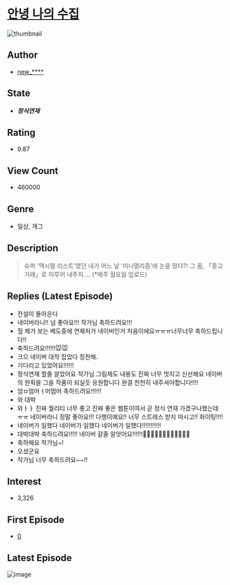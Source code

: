# [안녕 나의 수집](https://comic.naver.com/bestChallenge/list?titleId=786879)
![thumbnail](https://image-comic.pstatic.net/user_contents_data/challenge_comic/2021/12/13/352059/thumbnail_202x16464b6ceb9_a891_4130_a604_bea779946422_00001610.JPEG)

## Author
- [new_****](https://comic.naver.com/artistTitle?id=352059)

## State
- ***정식연재***

## Rating
- 9.87

## View Count
- 460000

## Genre
- 일상, 개그

## Description
> 슈퍼 '맥시멀 리스트'였던 내가 어느 날 '미니멀리즘'에 눈을 떴다?! 그 꿈, 「중고거래」로 이루어 내주지.... (*매주 월요일 업로드)

## Replies (Latest Episode)
- 전설이 돌아온다
- 네이버라니!! 넘 좋아요!!! 작가님 축하드려요!!!
- 헐 제가 보는 베도중에 연재처가 네이버인거 처음이에요ㅠㅠㅠ너무너무 축하드립니다!!
- 축하드려요!!!!!!🐭🐭
- 크으 네이버 대작 잡았다 칭찬해.
- 기다리고 있었어요!!!!!!
- 정식연재 할줄 알았어요 작가님 그림체도 내용도 진짜 너무 멋지고 신선해요 네이버의 한획을 그을 작품이 되실듯 응원합니다 완결 천천히 내주셔야합니다!!!!
- 엄ㅁ멈머ㅓ머멈머 축하드려요!!!!!!
- 와 대박
- 와ㅏㅏ 진짜 퀄리티 너무 좋고 진짜 좋은 웹툰이여서 곧 정식 연재 가겠구나했는데ㅠㅠ 네이버라니 정말 좋아요!!! 다행이예요!! 너무 스트레스 받지 마시고!! 화이팅!!!!
- 네이버가 일했다 네이버가 일했다 네이버가 일했다!!!!!!!!!!!
- 대박대박 축하드려요!!!!! 네이버 갈줄 알앗어요!!!!!!👍🏻👍🏻👍🏻👍🏻👍🏻👍🏻
- 축하해요 작가님~!
- 오셨군요
- 작가님 너무 축하드려요~~!!

## Interest
- 3,326

## First Episode
- [0](https://comic.naver.com/bestChallenge/detail?titleId=786879&no=1)

## Latest Episode
![image](https://image-comic.pstatic.net/user_contents_data/challenge_comic/2022/08/29/352059/upload_7233680634889517360.jpeg)

